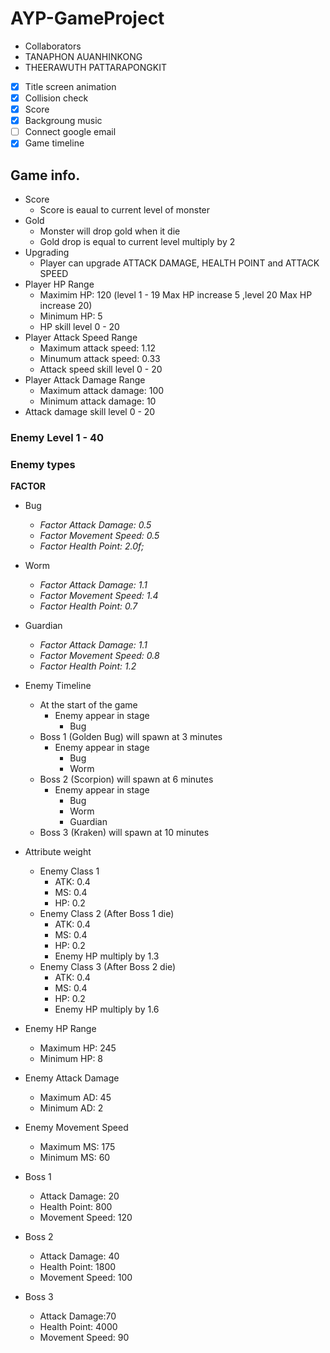 # AYP-GameProject

* Collaborators
 * TANAPHON AUANHINKONG
 * THEERAWUTH PATTARAPONGKIT
 
- [x] Title screen animation
- [x] Collision check
- [x] Score
- [x] Backgroung music
- [ ] Connect google email
- [X] Game timeline

## Game info.
- Score
  - Score is eaual to current level of monster
- Gold
  - Monster will drop gold when it die
  - Gold drop is equal to current level multiply by 2
- Upgrading
  - Player can upgrade ATTACK DAMAGE, HEALTH POINT and ATTACK SPEED
- Player HP Range
  - Maximim HP: 120 (level 1 - 19 Max HP increase 5 ,level 20 Max HP increase 20)
  - Minimum HP: 5
  - HP skill level 0 - 20  
- Player Attack Speed Range
  - Maximum attack speed: 1.12
  - Minumum attack speed: 0.33
  - Attack speed skill level 0 - 20
- Player Attack Damage Range
  - Maximum attack damage: 100
  - Minimum attack damage: 10
- Attack damage skill level 0 - 20

### Enemy Level 1 - 40
### Enemy types
  __FACTOR__
  - Bug
    - *Factor Attack Damage: 0.5*
    - *Factor Movement Speed: 0.5*
    - *Factor Health Point: 2.0f;*
  - Worm
    - *Factor Attack Damage: 1.1*
    - *Factor Movement Speed: 1.4*
    - *Factor Health Point: 0.7*
  - Guardian
    - *Factor Attack Damage: 1.1*
    - *Factor Movement Speed: 0.8*
    - *Factor Health Point: 1.2*
    
- Enemy Timeline
  - At the start of the game
    - Enemy appear in stage
      - Bug
  - Boss 1 (Golden Bug) will spawn at 3 minutes
    - Enemy appear in stage
      - Bug
      - Worm
  - Boss 2 (Scorpion) will spawn at 6 minutes
    - Enemy appear in stage
      - Bug
      - Worm
      - Guardian
  - Boss 3 (Kraken) will spawn at 10 minutes
- Attribute weight
  - Enemy Class 1
    - ATK: 0.4
    - MS: 0.4
    - HP: 0.2
  - Enemy Class 2 (After Boss 1 die)
    - ATK: 0.4
    - MS: 0.4
    - HP: 0.2
    - Enemy HP multiply by 1.3
  - Enemy Class 3 (After Boss 2 die)
    - ATK: 0.4
    - MS: 0.4
    - HP: 0.2
    - Enemy HP multiply by 1.6
- Enemy HP Range
  - Maximum HP: 245
  - Minimum HP: 8
- Enemy Attack Damage
  - Maximum AD: 45
  - Minimum AD: 2
- Enemy Movement Speed
  - Maximum MS: 175
  - Minimum MS: 60
- Boss 1
  - Attack Damage: 20
  - Health Point: 800
  - Movement Speed: 120
- Boss 2
  - Attack Damage: 40
  - Health Point: 1800
  - Movement Speed: 100
- Boss 3
  - Attack Damage:70
  - Health Point: 4000
  - Movement Speed: 90
